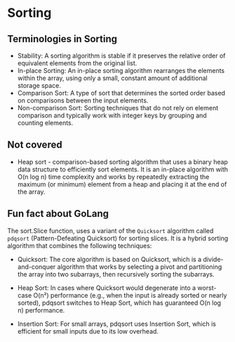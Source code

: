 # Sorting

## Terminologies in Sorting

- Stability: A sorting algorithm is stable if it preserves the relative order of
  equivalent elements from the original list.
- In-place Sorting: An in-place sorting algorithm rearranges the elements within
  the array, using only a small, constant amount of additional storage space.
- Comparison Sort: A type of sort that determines the sorted order based on
  comparisons between the input elements.
- Non-comparison Sort: Sorting techniques that do not rely on element comparison
  and typically work with integer keys by grouping and counting elements.

## Not covered

- Heap sort - comparison-based sorting algorithm that uses a binary heap data
  structure to efficiently sort elements. It is an in-place algorithm with O(n
  log n) time complexity and works by repeatedly extracting the maximum (or
  minimum) element from a heap and placing it at the end of the array.

## Fun fact about GoLang

The sort.Slice function, uses a variant of the `Quicksort` algorithm called
`pdqsort` (Pattern-Defeating Quicksort) for sorting slices. It is a hybrid
sorting algorithm that combines the following techniques:

- Quicksort: The core algorithm is based on Quicksort, which is a
  divide-and-conquer algorithm that works by selecting a pivot and partitioning
  the array into two subarrays, then recursively sorting the subarrays.

- Heap Sort: In cases where Quicksort would degenerate into a worst-case O(n²)
  performance (e.g., when the input is already sorted or nearly sorted), pdqsort
  switches to Heap Sort, which has guaranteed O(n log n) performance.

- Insertion Sort: For small arrays, pdqsort uses Insertion Sort, which is
  efficient for small inputs due to its low overhead.
